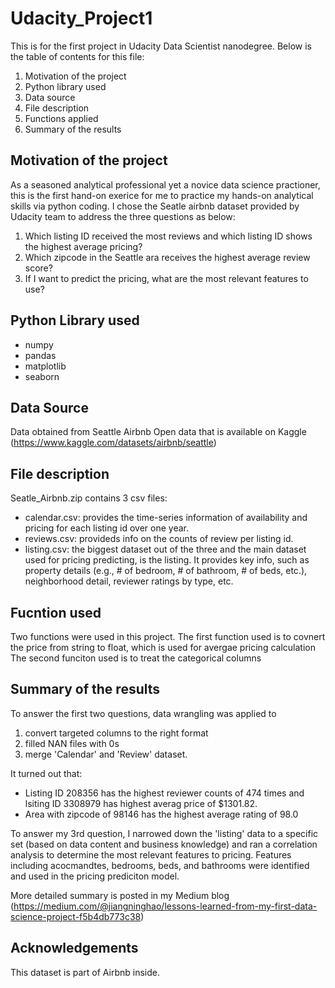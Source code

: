 # Udacity_Project1
This is for the first project in Udacity Data Scientist nanodegree. Below is the table of contents for this file: 
1. Motivation of the project
2. Python library used
3. Data source
4. File description
5. Functions applied 
6. Summary of the results

## Motivation of the project 

As a seasoned analytical professional yet a novice data science practioner, this is the first hand-on exerice for me to practice my hands-on analytical skills via python coding. I chose the Seatle airbnb dataset provided by Udacity team to address the three questions as below: 
1. Which listing ID received the most reviews and which listing ID shows the highest average pricing?  
2. Which zipcode in the Seattle ara receives the highest average review score? 
3. If I want to predict the pricing, what are the most relevant features to use? 

## Python Library used
- numpy
- pandas
- matplotlib
- seaborn

## Data Source
Data obtained from Seattle Airbnb Open data that is available on Kaggle (https://www.kaggle.com/datasets/airbnb/seattle)

## File description 
Seatle_Airbnb.zip contains 3 csv files: 
- calendar.csv:  provides the time-series information of availability and pricing for each listing id over one year. 
- reviews.csv: provideds info on the counts of review per listing id. 
- listing.csv: the biggest dataset out of the three and the main dataset used for pricing predicting, is the listing. It provides key info, such as property details (e.g., # of bedroom, # of bathroom, # of beds, etc.), neighborhood detail, reviewer ratings by type, etc. 

## Fucntion used 
Two functions were used in this project.
The first function used is to covnert the price from string to float, which is used for avergae pricing calculation 
The second funciton used is to treat the categorical columns

## Summary of the results
To answer the first two questions, data wrangling was applied to 
1) convert targeted columns to the right format
2) filled NAN files with 0s 
3) merge  'Calendar' and 'Review' dataset. 

It turned out that: 
  - Listing ID 208356 has the highest reviewer counts of 474 times and lsiting ID 3308979 has highest averag price of $1301.82. 
  - Area with zipcode of 98146 has the highest average rating of 98.0

To answer my 3rd question, I narrowed down the 'listing' data to a specific set (based on data content and business knowledge) and ran a correlation analysis to determine the most relevant features to pricing. Features including acocmandtes, bedrooms, beds, and bathrooms were identified and used in the pricing prediciton model. 

More detailed summary is posted in my Medium blog (https://medium.com/@jiangninghao/lessons-learned-from-my-first-data-science-project-f5b4db773c38)

## Acknowledgements
This dataset is part of Airbnb inside. 

